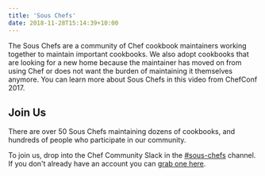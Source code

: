 ```yaml
---
title: 'Sous Chefs'
date: 2018-11-28T15:14:39+10:00
---
```


The Sous Chefs are a community of Chef cookbook maintainers working together to maintain important cookbooks. We also adopt cookbooks that are looking for a new home because the maintainer has moved on from using Chef or does not want the burden of maintaining it themselves anymore. You can learn more about Sous Chefs in this video from ChefConf 2017.

## Join Us

There are over 50 Sous Chefs maintaining dozens of cookbooks, and hundreds of people who participate in our community.

To join us, drop into the Chef Community Slack in the [#sous-chefs](https://chefcommunity.slack.com/messages/sous-chefs/) channel. If you don't already have an account you can [grab one here](http://community-slack.chef.io/).
